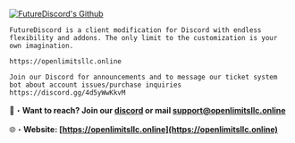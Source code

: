 <a href="https://github.com/Hack3rOG" target="_blank"> <img src="https://media.discordapp.net/attachments/1131232129641103493/1136967245868843088/futurediscord_github.png" alt="FutureDiscord's Github"/></a>

```sh-session
FutureDiscord is a client modification for Discord with endless flexibility and addons. The only limit to the customization is your own imagination.

https://openlimitsllc.online

Join our Discord for announcements and to message our ticket system bot about account issues/purchase inquiries https://discord.gg/4d5yWwKkvM
```

📩・**Want to reach? Join our [discord](https://discord.gg/4d5yWwKkvM) or mail [support@openlimitsllc.online](mailto:support@openlimitsllc.online)**
</a><img align="right" src="https://github-readme-stats.vercel.app/api/top-langs?username=Hack3rOG&count_private=true&hide=procfile,css&theme=dark&border_color=000000&cache_seconds=1800&layout=compact&langs_count=10&custom_title=Most Used Coding Languages" alt="" /> </p>
🌐・**Website: [https://openlimitsllc.online](https://openlimitsllc.online)**
